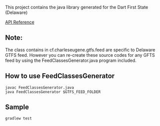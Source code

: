 This project contains the java library generated for the Dart First State (Delaware)

[API Reference](http://charly1811.github.io/gtfs-java/)

## Note:
The class contains in cf.charleseugene.gtfs.feed are specific to Delaware GTFS feed.
However you can re-create these source codes for any GFTS feed by using the FeedClassesGenerator.java program included.

## How to use FeedClassesGenerator
```
javac FeedClassesGenerator.java
java FeedClassesGenerator $GTFS_FEED_FOLDER
```

## Sample
```
gradlew test
```